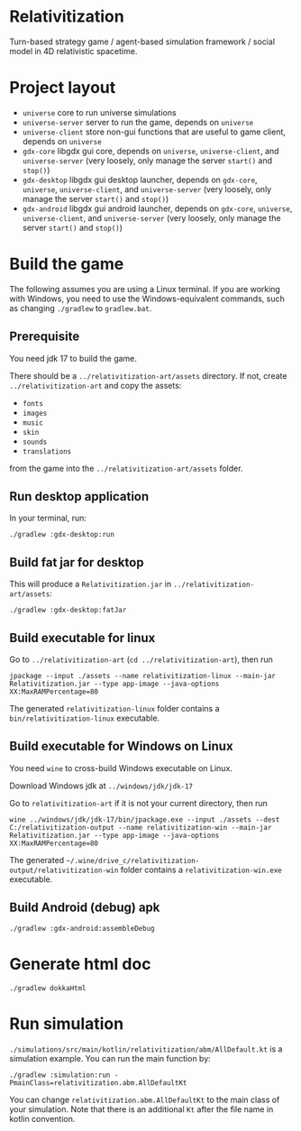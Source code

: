 # Relativitization
Turn-based strategy game / agent-based simulation framework / social model in 4D relativistic spacetime.

# Project layout
* `universe` core to run universe simulations
* `universe-server` server to run the game, depends on `universe`
* `universe-client` store non-gui functions that are useful to game client, depends on `universe`
* `gdx-core` libgdx gui core, depends on `universe`,  `universe-client`, and `universe-server` (very loosely, only manage the server `start()` and `stop()`)
* `gdx-desktop` libgdx gui desktop launcher, depends on `gdx-core`, `universe`,  `universe-client`, and `universe-server` (very loosely, only manage the server `start()` and `stop()`)
* `gdx-android` libgdx gui android launcher, depends on `gdx-core`, `universe`,  `universe-client`, and `universe-server` (very loosely, only manage the server `start()` and `stop()`)


# Build the game
The following assumes you are using a Linux terminal. If you are working with Windows, you need to use the Windows-equivalent commands, such as changing `./gradlew` to `gradlew.bat`.

## Prerequisite
You need jdk 17 to build the game.

There should be a `../relativitization-art/assets` directory. If not, create `../relativitization-art`
and copy the assets:

* `fonts`
* `images`
* `music`
* `skin`
* `sounds`
* `translations`

from the game into the `../relativitization-art/assets` folder.

## Run desktop application
In your terminal, run:
```
./gradlew :gdx-desktop:run
```

## Build fat jar for desktop
This will produce a `Relativitization.jar` in `../relativitization-art/assets`:
```
./gradlew :gdx-desktop:fatJar
```

## Build executable for linux
Go to `../relativitization-art` (`cd ../relativitization-art`), then run
```
jpackage --input ./assets --name relativitization-linux --main-jar Relativitization.jar --type app-image --java-options XX:MaxRAMPercentage=80
```

The generated `relativitization-linux` folder contains a `bin/relativitization-linux` executable.

## Build executable for Windows on Linux
You need `wine` to cross-build Windows executable on Linux.

Download Windows jdk at `../windows/jdk/jdk-17`

Go to `relativitization-art` if it is not your current directory, then run
```
wine ../windows/jdk/jdk-17/bin/jpackage.exe --input ./assets --dest C:/relativitization-output --name relativitization-win --main-jar Relativitization.jar --type app-image --java-options XX:MaxRAMPercentage=80
```

The generated `~/.wine/drive_c/relativitization-output/relativitization-win` folder contains a `relativitization-win.exe` executable.


## Build Android (debug) apk
`./gradlew :gdx-android:assembleDebug`

# Generate html doc
`./gradlew dokkaHtml`


# Run simulation
`./simulations/src/main/kotlin/relativitization/abm/AllDefault.kt` is a simulation example. You can run the main function by:

`./gradlew :simulation:run -PmainClass=relativitization.abm.AllDefaultKt`

You can change `relativitization.abm.AllDefaultKt` to the main class of your simulation.
Note that there is an additional `Kt` after the file name in kotlin convention.
